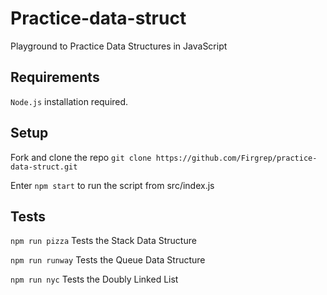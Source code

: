 # Practice-data-struct
Playground to Practice Data Structures in JavaScript

## Requirements

`Node.js` installation required.

## Setup

Fork and clone the repo `git clone https://github.com/Firgrep/practice-data-struct.git`

Enter `npm start` to run the script from src/index.js

## Tests

`npm run pizza` Tests the Stack Data Structure

`npm run runway` Tests the Queue Data Structure

`npm run nyc` Tests the Doubly Linked List
